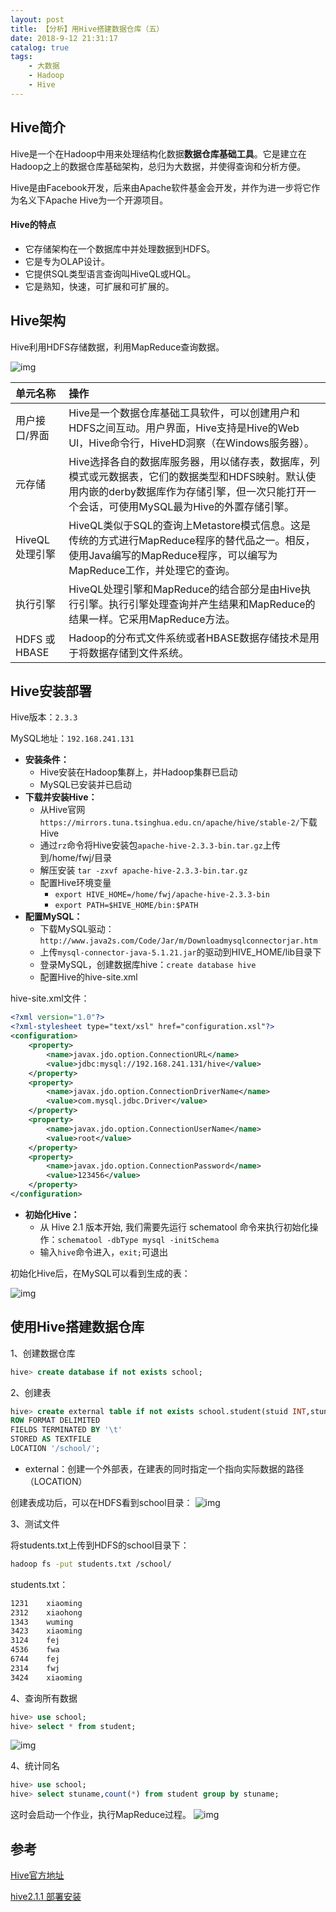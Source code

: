 ```yaml
---
layout: post
title: 【分析】用Hive搭建数据仓库（五）
date: 2018-9-12 21:31:17
catalog: true
tags:
    - 大数据
    - Hadoop
    - Hive
---
```


## Hive简介

Hive是一个在Hadoop中用来处理结构化数据**数据仓库基础工具**。它是建立在Hadoop之上的数据仓库基础架构，总归为大数据，并使得查询和分析方便。

Hive是由Facebook开发，后来由Apache软件基金会开发，并作为进一步将它作为名义下Apache Hive为一个开源项目。

#### Hive的特点

- 它存储架构在一个数据库中并处理数据到HDFS。
- 它是专为OLAP设计。
- 它提供SQL类型语言查询叫HiveQL或HQL。
- 它是熟知，快速，可扩展和可扩展的。

## Hive架构

Hive利用HDFS存储数据，利用MapReduce查询数据。

![img](../../../../img/in-post/post_bigdata/14.jpg)

|单元名称|操作|
|:--|:--|
|用户接口/界面|Hive是一个数据仓库基础工具软件，可以创建用户和HDFS之间互动。用户界面，Hive支持是Hive的Web UI，Hive命令行，HiveHD洞察（在Windows服务器）。|
|元存储|Hive选择各自的数据库服务器，用以储存表，数据库，列模式或元数据表，它们的数据类型和HDFS映射。默认使用内嵌的derby数据库作为存储引擎，但一次只能打开一个会话，可使用MySQL最为Hive的外置存储引擎。|
|HiveQL处理引擎|HiveQL类似于SQL的查询上Metastore模式信息。这是传统的方式进行MapReduce程序的替代品之一。相反，使用Java编写的MapReduce程序，可以编写为MapReduce工作，并处理它的查询。|
|执行引擎|HiveQL处理引擎和MapReduce的结合部分是由Hive执行引擎。执行引擎处理查询并产生结果和MapReduce的结果一样。它采用MapReduce方法。|
|HDFS 或 HBASE|Hadoop的分布式文件系统或者HBASE数据存储技术是用于将数据存储到文件系统。|

## Hive安装部署

Hive版本：`2.3.3`

MySQL地址：`192.168.241.131`

- **安装条件：**
  - Hive安装在Hadoop集群上，并Hadoop集群已启动
  - MySQL已安装并已启动
- **下载并安装Hive：**
  - 从Hive官网`https://mirrors.tuna.tsinghua.edu.cn/apache/hive/stable-2/`下载Hive
  - 通过`rz`命令将Hive安装包`apache-hive-2.3.3-bin.tar.gz`上传到/home/fwj/目录
  - 解压安装 `tar -zxvf apache-hive-2.3.3-bin.tar.gz`
  - 配置Hive环境变量
    - `export HIVE_HOME=/home/fwj/apache-hive-2.3.3-bin`
    - `export PATH=$HIVE_HOME/bin:$PATH`
- **配置MySQL：**
  - 下载MySQL驱动：`http://www.java2s.com/Code/Jar/m/Downloadmysqlconnectorjar.htm`
  - 上传`mysql-connector-java-5.1.21.jar`的驱动到HIVE_HOME/lib目录下
  - 登录MySQL，创建数据库hive：`create database hive`
  - 配置Hive的hive-site.xml

hive-site.xml文件：
```xml
<?xml version="1.0"?>
<?xml-stylesheet type="text/xsl" href="configuration.xsl"?>
<configuration>
    <property>
        <name>javax.jdo.option.ConnectionURL</name>
        <value>jdbc:mysql://192.168.241.131/hive</value>
    </property>
    <property>
        <name>javax.jdo.option.ConnectionDriverName</name>
        <value>com.mysql.jdbc.Driver</value>
    </property>
    <property>
        <name>javax.jdo.option.ConnectionUserName</name>
        <value>root</value>
    </property>
    <property>
        <name>javax.jdo.option.ConnectionPassword</name>
        <value>123456</value>
    </property>
</configuration>
```

- **初始化Hive：**
  - 从 Hive 2.1 版本开始, 我们需要先运行 schematool 命令来执行初始化操作：`schematool -dbType mysql -initSchema`
  - 输入`hive`命令进入，`exit;`可退出

初始化Hive后，在MySQL可以看到生成的表：

![img](../../../../img/in-post/post_bigdata/13.png)


## 使用Hive搭建数据仓库

1、创建数据仓库

```sql
hive> create database if not exists school;
```

2、创建表

```sql
hive> create external table if not exists school.student(stuid INT,stuname STRING)
ROW FORMAT DELIMITED
FIELDS TERMINATED BY '\t'
STORED AS TEXTFILE
LOCATION '/school/';
```

- external：创建一个外部表，在建表的同时指定一个指向实际数据的路径（LOCATION）

创建表成功后，可以在HDFS看到school目录：
![img](../../../../img/in-post/post_bigdata/14.png)

3、测试文件

将students.txt上传到HDFS的school目录下：

```sh
hadoop fs -put students.txt /school/
```
students.txt：
```txt
1231    xiaoming
2312    xiaohong
1343    wuming
3423    xiaoming
3124    fej
4536    fwa
6744    fej
2314    fwj
3424    xiaoming
```

4、查询所有数据

```sql
hive> use school;
hive> select * from student;
```
![img](../../../../img/in-post/post_bigdata/15.png)

4、统计同名

```sql
hive> use school;
hive> select stuname,count(*) from student group by stuname;
```
这时会启动一个作业，执行MapReduce过程。
![img](../../../../img/in-post/post_bigdata/16.png)


## 参考

[Hive官方地址](https://hive.apache.org/)

[hive2.1.1 部署安装](https://blog.csdn.net/u013310025/article/details/70306421)